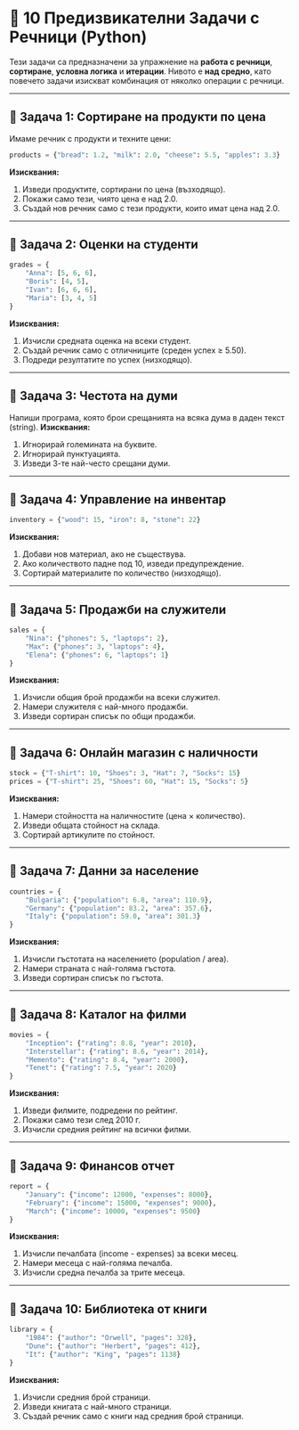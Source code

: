 # 🧠 10 Предизвикателни Задачи с Речници (Python)

Тези задачи са предназначени за упражнение на **работа с речници**, **сортиране**, **условна логика** и **итерации**. Нивото е **над средно**, като повечето задачи изискват комбинация от няколко операции с речници.

---

## 🧩 Задача 1: Сортиране на продукти по цена
Имаме речник с продукти и техните цени:
```python
products = {"bread": 1.2, "milk": 2.0, "cheese": 5.5, "apples": 3.3}
```
**Изисквания:**
1. Изведи продуктите, сортирани по цена (възходящо).
2. Покажи само тези, чиято цена е над 2.0.
3. Създай нов речник само с тези продукти, които имат цена над 2.0.

---

## 🧩 Задача 2: Оценки на студенти
```python
grades = {
    "Anna": [5, 6, 6],
    "Boris": [4, 5],
    "Ivan": [6, 6, 6],
    "Maria": [3, 4, 5]
}
```
**Изисквания:**
1. Изчисли средната оценка на всеки студент.
2. Създай речник само с отличниците (среден успех ≥ 5.50).
3. Подреди резултатите по успех (низходящо).

---

## 🧩 Задача 3: Честота на думи
Напиши програма, която брои срещанията на всяка дума в даден текст (string).
**Изисквания:**
1. Игнорирай големината на буквите.
2. Игнорирай пунктуацията.
3. Изведи 3-те най-често срещани думи.

---

## 🧩 Задача 4: Управление на инвентар
```python
inventory = {"wood": 15, "iron": 8, "stone": 22}
```
**Изисквания:**
1. Добави нов материал, ако не съществува.
2. Ако количеството падне под 10, изведи предупреждение.
3. Сортирай материалите по количество (низходящо).

---

## 🧩 Задача 5: Продажби на служители
```python
sales = {
    "Nina": {"phones": 5, "laptops": 2},
    "Max": {"phones": 3, "laptops": 4},
    "Elena": {"phones": 6, "laptops": 1}
}
```
**Изисквания:**
1. Изчисли общия брой продажби на всеки служител.
2. Намери служителя с най-много продажби.
3. Изведи сортиран списък по общи продажби.

---

## 🧩 Задача 6: Онлайн магазин с наличности
```python
stock = {"T-shirt": 10, "Shoes": 3, "Hat": 7, "Socks": 15}
prices = {"T-shirt": 25, "Shoes": 60, "Hat": 15, "Socks": 5}
```
**Изисквания:**
1. Намери стойността на наличностите (цена × количество).
2. Изведи общата стойност на склада.
3. Сортирай артикулите по стойност.

---

## 🧩 Задача 7: Данни за население
```python
countries = {
    "Bulgaria": {"population": 6.8, "area": 110.9},
    "Germany": {"population": 83.2, "area": 357.6},
    "Italy": {"population": 59.0, "area": 301.3}
}
```
**Изисквания:**
1. Изчисли гъстотата на населението (population / area).
2. Намери страната с най-голяма гъстота.
3. Изведи сортиран списък по гъстота.

---

## 🧩 Задача 8: Каталог на филми
```python
movies = {
    "Inception": {"rating": 8.8, "year": 2010},
    "Interstellar": {"rating": 8.6, "year": 2014},
    "Memento": {"rating": 8.4, "year": 2000},
    "Tenet": {"rating": 7.5, "year": 2020}
}
```
**Изисквания:**
1. Изведи филмите, подредени по рейтинг.
2. Покажи само тези след 2010 г.
3. Изчисли средния рейтинг на всички филми.

---

## 🧩 Задача 9: Финансов отчет
```python
report = {
    "January": {"income": 12000, "expenses": 8000},
    "February": {"income": 15000, "expenses": 9000},
    "March": {"income": 10000, "expenses": 9500}
}
```
**Изисквания:**
1. Изчисли печалбата (income - expenses) за всеки месец.
2. Намери месеца с най-голяма печалба.
3. Изчисли средна печалба за трите месеца.

---

## 🧩 Задача 10: Библиотека от книги
```python
library = {
    "1984": {"author": "Orwell", "pages": 328},
    "Dune": {"author": "Herbert", "pages": 412},
    "It": {"author": "King", "pages": 1138}
}
```
**Изисквания:**
1. Изчисли средния брой страници.
2. Изведи книгата с най-много страници.
3. Създай речник само с книги над средния брой страници.
